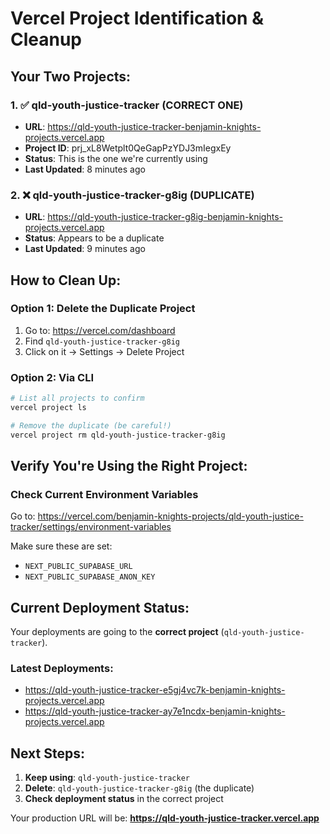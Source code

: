 # Vercel Project Identification & Cleanup

## Your Two Projects:

### 1. ✅ **qld-youth-justice-tracker** (CORRECT ONE)
- **URL**: https://qld-youth-justice-tracker-benjamin-knights-projects.vercel.app
- **Project ID**: prj_xL8Wetplt0QeGapPzYDJ3mIegxEy
- **Status**: This is the one we're currently using
- **Last Updated**: 8 minutes ago

### 2. ❌ **qld-youth-justice-tracker-g8ig** (DUPLICATE)
- **URL**: https://qld-youth-justice-tracker-g8ig-benjamin-knights-projects.vercel.app
- **Status**: Appears to be a duplicate
- **Last Updated**: 9 minutes ago

## How to Clean Up:

### Option 1: Delete the Duplicate Project
1. Go to: https://vercel.com/dashboard
2. Find `qld-youth-justice-tracker-g8ig`
3. Click on it → Settings → Delete Project

### Option 2: Via CLI
```bash
# List all projects to confirm
vercel project ls

# Remove the duplicate (be careful!)
vercel project rm qld-youth-justice-tracker-g8ig
```

## Verify You're Using the Right Project:

### Check Current Environment Variables
Go to: https://vercel.com/benjamin-knights-projects/qld-youth-justice-tracker/settings/environment-variables

Make sure these are set:
- `NEXT_PUBLIC_SUPABASE_URL`
- `NEXT_PUBLIC_SUPABASE_ANON_KEY`

## Current Deployment Status:

Your deployments are going to the **correct project** (`qld-youth-justice-tracker`).

### Latest Deployments:
- https://qld-youth-justice-tracker-e5gj4vc7k-benjamin-knights-projects.vercel.app
- https://qld-youth-justice-tracker-ay7e1ncdx-benjamin-knights-projects.vercel.app

## Next Steps:

1. **Keep using**: `qld-youth-justice-tracker`
2. **Delete**: `qld-youth-justice-tracker-g8ig` (the duplicate)
3. **Check deployment status** in the correct project

Your production URL will be:
**https://qld-youth-justice-tracker.vercel.app**